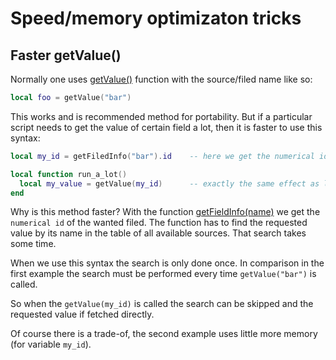 # Speed/memory optimizaton tricks

## Faster getValue\(\)

Normally one uses [getValue\(\)](../part_iii_-_opentx_lua_api_reference/general-functions-less-than-greater-than-luadoc-begin-general/getvalue.md) function with the source/filed name like so:

```lua
local foo = getValue("bar")
```

This works and is recommended method for portability. But if a particular script needs to get the value of certain field a lot, then it is faster to use this syntax:

```lua
local my_id = getFiledInfo("bar").id    -- here we get the numerical id of the filed "bar"

local function run_a_lot()
  local my_value = getValue(my_id)      -- exactly the same effect as local my_value = getValue("bar"), but faster
end
```

Why is this method faster? With the function [getFieldInfo\(name\)](../part_iii_-_opentx_lua_api_reference/general-functions-less-than-greater-than-luadoc-begin-general/getfieldinfo.md) we get the `numerical id` of the wanted filed. The function has to find the requested value by its name in the table of all available sources. That search takes some time.

When we use this syntax the search is only done once. In comparison in the first example the search must be performed every time `getValue("bar")` is called.

So when the `getValue(my_id)` is called the search can be skipped and the requested value if fetched directly.

Of course there is a trade-of, the second example uses little more memory \(for variable `my_id`\).

